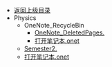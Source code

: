 - [返回上级目录](../_sidebar.md)
- Physics
    - OneNote_RecycleBin
        - [OneNote_DeletedPages.](Physics/OneNote_RecycleBin/OneNote_DeletedPages.one)
        - [打开笔记本.onet](Physics/OneNote_RecycleBin/打开笔记本.onetoc2)
    - [Semester2.](Physics/Semester2.one)
    - [打开笔记本.onet](Physics/打开笔记本.onetoc2)